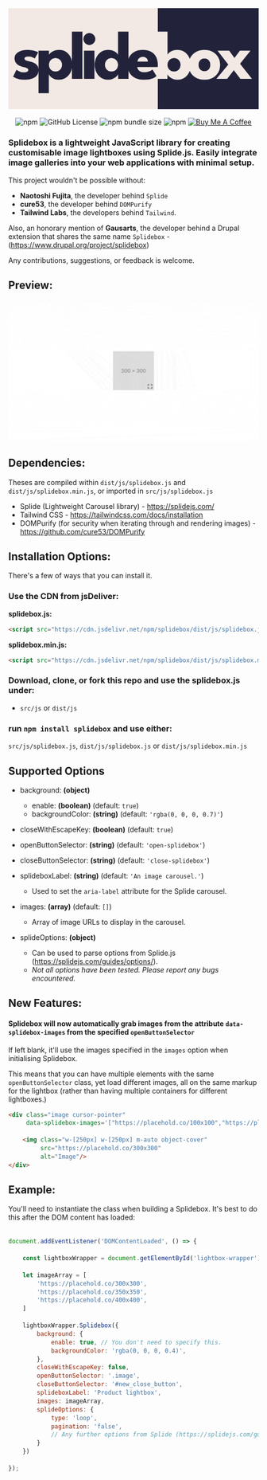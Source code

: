 <br />
<br />

<p align="center">
  <a href="https://github.com/LeashFox/splidebox">
    <img src="https://github.com/LeashFox/splidebox/blob/master/splidebox.svg" alt="Splidebox Logo"/>
  </a>
</p>

<p align="center">
  <img alt="npm" src="https://img.shields.io/npm/dw/splidebox">
  <img alt="GitHub License" src="https://img.shields.io/github/license/leashfox/splidebox">
  <img alt="npm bundle size" src="https://img.shields.io/bundlephobia/min/splidebox">
  <img alt="npm" src="https://img.shields.io/npm/v/splidebox">
  <a href="https://www.buymeacoffee.com/leashfox" target="_blank">
    <img src="https://img.shields.io/badge/-buy_me_a%C2%A0coffee-gray?logo=buy-me-a-coffee" alt="Buy Me A Coffee">
  </a>
</p>


### Splidebox is a lightweight JavaScript library for creating customisable image lightboxes using Splide.js. Easily integrate image galleries into your web applications with minimal setup.

This project wouldn't be possible without:
- **Naotoshi Fujita**, the developer behind ```Splide```
- **cure53**, the developer behind ```DOMPurify```
- **Tailwind Labs**, the developers behind ```Tailwind```.

Also, an honorary mention of **Gausarts**, the developer behind a Drupal extension that shares the same name ```Splidebox``` - (https://www.drupal.org/project/splidebox)

Any contributions, suggestions, or feedback is welcome.

## Preview:

<p dir="auto">
    <img src="preview.gif" 
         alt="Splidebox Preview" 
         style="max-width: 100%;"
    />
</p>

## Dependencies:
Theses are compiled within ```dist/js/splidebox.js``` and ```dist/js/splidebox.min.js```, or imported in ```src/js/splidebox.js```
- Splide (Lightweight Carousel library) - https://splidejs.com/
- Tailwind CSS - https://tailwindcss.com/docs/installation
- DOMPurify (for security when iterating through and rendering images) - https://github.com/cure53/DOMPurify

## Installation Options:

There's a few of ways that you can install it.

### Use the CDN from jsDeliver:

**splidebox.js:**
```html
<script src="https://cdn.jsdelivr.net/npm/splidebox/dist/js/splidebox.js"></script>
```

**splidebox.min.js:**
```html
<script src="https://cdn.jsdelivr.net/npm/splidebox/dist/js/splidebox.min.js"></script>
```

### Download, clone, or fork this repo and use the splidebox.js under:
- ```src/js``` or ```dist/js```

### run ```npm install splidebox``` and use either:
```src/js/splidebox.js```, ```dist/js/splidebox.js``` or ```dist/js/splidebox.min.js```


## Supported Options

- background: **(object)**
    - enable: **(boolean)** (default: `true`)
    - backgroundColor: **(string)** (default: `'rgba(0, 0, 0, 0.7)'`)

- closeWithEscapeKey: **(boolean)** (default: `true`)

- openButtonSelector: **(string)** (default: `'open-splidebox'`)

- closeButtonSelector: **(string)** (default: `'close-splidebox'`)

- splideboxLabel: **(string)** (default: `'An image carousel.'`)
    - Used to set the `aria-label` attribute for the Splide carousel.

- images: **(array)** (default: `[]`)
    - Array of image URLs to display in the carousel.

- splideOptions: **(object)**
    - Can be used to parse options from Splide.js (https://splidejs.com/guides/options/).
    - *Not all options have been tested. Please report any bugs encountered.*


## New Features:

#### Splidebox will now automatically grab images from the attribute ```data-splidebox-images``` from the specified ```openButtonSelector```

If left blank, it'll use the images specified in the ```images``` option when initialising Splidebox.

This means that you can have multiple elements with the same ```openButtonSelector``` class, yet load different images, all on the same markup for the lightbox (rather than having multiple containers for different lightboxes.)

```html
<div class="image cursor-pointer"
     data-splidebox-images='["https://placehold.co/100x100","https://placehold.co/150x150","https://placehold.co/200x200"]'>
     
    <img class="w-[250px] w-[250px] m-auto object-cover"
         src="https://placehold.co/300x300"
         alt="Image"/>
</div>
```

## Example:

You'll need to instantiate the class when building a Splidebox. It's best to do this after the DOM content has loaded:

```javascript

document.addEventListener('DOMContentLoaded', () => {

    const lightboxWrapper = document.getElementById('lightbox-wrapper');

    let imageArray = [
        'https://placehold.co/300x300',
        'https://placehold.co/350x350',
        'https://placehold.co/400x400',
    ]

    lightboxWrapper.Splidebox({
        background: {
            enable: true, // You don't need to specify this.
            backgroundColor: 'rgba(0, 0, 0, 0.4)',
        },
        closeWithEscapeKey: false,
        openButtonSelector: '.image',
        closeButtonSelector: '#new_close_button',
        splideboxLabel: 'Product lightbox',
        images: imageArray,
        splideOptions: {
            type: 'loop',
            pagination: 'false',
            // Any further options from Splide (https://splidejs.com/guides/options/)
        }
    })

});
```